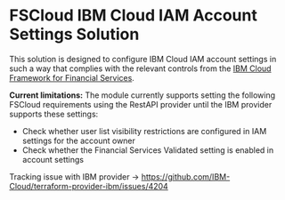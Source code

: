# FSCloud IBM Cloud IAM Account Settings Solution

This solution is designed to configure IBM Cloud IAM account settings in such a way that complies with the relevant controls from the [IBM Cloud Framework for Financial Services](https://cloud.ibm.com/docs/framework-financial-services?topic=framework-financial-services-about).

**Current limitations:**
The module currently supports setting the following FSCloud requirements using the RestAPI provider until the IBM provider supports these settings:

- Check whether user list visibility restrictions are configured in IAM settings for the account owner
- Check whether the Financial Services Validated setting is enabled in account settings

Tracking issue with IBM provider -> <https://github.com/IBM-Cloud/terraform-provider-ibm/issues/4204>

